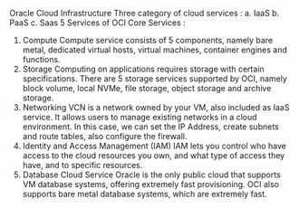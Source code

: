 Oracle Cloud Infrastructure
Three category of cloud services :
a.	IaaS
b.	PaaS
c.	Saas
5 Services of OCI Core Services :
1.	Compute
Compute service consists of 5 components, namely bare metal, dedicated virtual hosts, virtual machines, container engines and functions.
2.	Storage
Computing on applications requires storage with certain specifications. There are 5 storage services supported by OCI, namely block volume, local NVMe, file storage, object storage and archive storage.
3.	Networking
VCN is a network owned by your VM, also included as IaaS service. It allows users to manage existing networks in a cloud environment. In this case, we can set the IP Address, create subnets and route tables, also configure the firewall.
4.	Identity and Access Management (IAM)
IAM lets you control who have access to the cloud resources you own, and what type of access they have, and to specific resources.
5.	Database Cloud Service
Oracle is the only public cloud that supports VM database systems, offering extremely fast provisioning. OCI also supports bare metal database systems, which are extremely fast.

